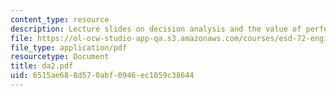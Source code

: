 ```yaml
---
content_type: resource
description: Lecture slides on decision analysis and the value of perfect information.
file: https://ol-ocw-studio-app-qa.s3.amazonaws.com/courses/esd-72-engineering-risk-benefit-analysis-spring-2007/6515ae688d570abf0946ec1059c38644_da2.pdf
file_type: application/pdf
resourcetype: Document
title: da2.pdf
uid: 6515ae68-8d57-0abf-0946-ec1059c38644
---
```

